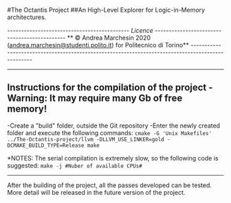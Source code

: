 #The Octantis Project
##An High-Level Explorer for Logic-in-Memory architectures.

*-------------------------------------------- Licence ---------------------------------------------*
** © Andrea Marchesin 2020 (andrea.marchesin@studenti.polito.it) for Politecnico di Torino**
*--------------------------------------------------------------------------------------------------*

-----------------------------------------------------------------------------------------------------
Instructions for the compilation of the project - Warning: It may require many Gb of free memory!
-----------------------------------------------------------------------------------------------------
 -Create a "build" folder, outside the Git repository
 -Enter the newly created folder and execute the following commands:
    ```
    cmake -G 'Unix Makefiles' ../The-Octantis-project/llvm -DLLVM_USE_LINKER=gold -DCMAKE_BUILD_TYPE=Release
    make
    ```

*NOTES: The serial compilation is extremely slow, so the following code is suggested:
    `make -j #Nuber of available CPUs#`

-----------------------------------------------------------------------------------------------------

After the building of the project, all the passes developed can be tested. More detail will be released
in the future version of the project.
